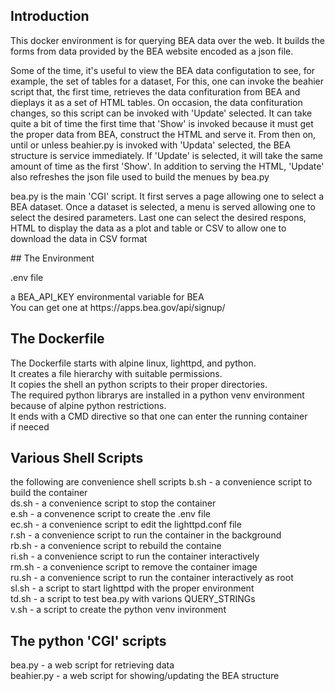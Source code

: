 
## Introduction

<p> This docker environment is for querying BEA data over the web. It
builds the forms from data provided by the BEA website encoded as a json
file.</p>
<p>Some of the time, it's useful to view the BEA data configutation
to see, for example, the set of tables for a dataset, For this, one can
invoke the beahier script that, thє first time, retrieves the data
confituration from BEA and dieplays it as a set of HTML tables. On
occasion, the data confituration changes, so this script can be invoked
with 'Update' selected. It can take quite a bit of time the first time
that 'Show' is invoked because it must get the proper data from BEA,
construct the HTML and serve it. From then on, until or unless
beahier.py is invoked with 'Updata' selected, the BEA structure is
service immediately. If 'Update' is selected, it will take the same
amount of time as the first 'Show'. In addition to serving the HTML,
'Update' also refreshes the json file used to build the menues by
bea.py</p>

<p>bea.py is the main 'CGI' script. It first serves a page allowing one
to select a BEA dataset. Once a dataset is selected, a menu is served
allowing one to select the desired parameters. Last one can select the
desired respons, HTML to display the data as a plot and table or CSV to
allow one to download the data in CSV format</p>
## The Environment

<p>.env file</p>

<p>a BEA_API_KEY environmental variable for BEA<br>
You can get one at https://apps.bea.gov/api/signup/</p>

## The Dockerfile

<p>The Dockerfile starts with alpine linux, lighttpd, and python.<br>
It creates a file hierarchy with suitable permissions.<br>
It copies the shell an python scripts to their proper directories.<br>
The required python librarys are installed in a python venv environment
because of alpine python restrictions.<br>
Іt ends with a CMD directive so that one can enter the running container<br>
if neeced</p>

## Various Shell Scripts

<p>the following are convenience shell scripts
b.sh  - a convenience script to build the container<br>
ds.sh - a convenience script to stop the container<br>
e.sh  - a convenence script to create the .env file<br>
ec.sh - a convenience script to edit the lighttpd.conf file<br>
r.sh  - a convenience script to run the container in the background<br>
rb.sh - a convenience script to rebuild the containe<br>
ri.sh - a convenience script to run the container interactively<br>
rm.sh - a convenience script to remove the container image<br>
ru.sh - a convenience script to run the container interactively as root<br>
sl.sh - a script to start lighttpd with the proper environment<br>
td.sh - a script to test bea.py with varions QUERY_STRINGs<br>
v.sh  - a script to create the python venv invironment</p>

## The python 'CGI' scripts

<p>bea.py       - a web script for retrieving data<br>
beahier.py   - a web script for showing/updating the BEA structure<br>


